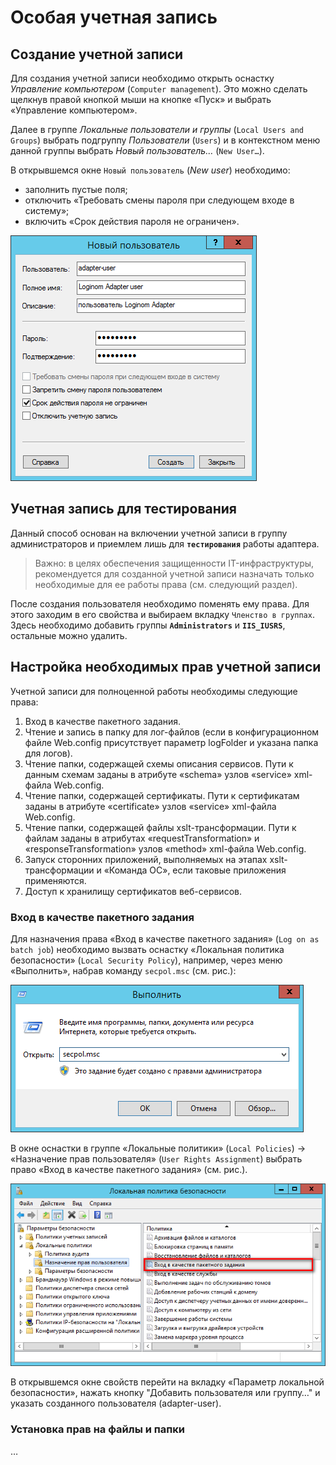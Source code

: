 # Особая учетная запись

## Создание учетной записи

Для создания учетной записи необходимо открыть оснастку *Управление компьютером* (`Computer management`). Это можно сделать щелкнув правой кнопкой мыши на кнопке «Пуск» и выбрать «Управление компьютером».

Далее в группе *Локальные пользователи и группы* (`Local Users and Groups`) выбрать подгруппу *Пользователи* (`Users`) и в контекстном меню данной группы выбрать *Новый пользователь…* (`New User…`).

В открывшемся окне `Новый пользователь` (*New user*) необходимо:

* заполнить пустые поля;
* отключить «Требовать смены пароля при следующем входе в систему»;
* включить «Срок действия пароля не ограничен».

![Пример добавления нового пользователя](user-new.png)

## Учетная запись для тестирования

Данный способ основан на включении учетной записи в группу администраторов и приемлем лишь для **`тестирования`** работы адаптера.

> Важно: в целях обеспечения защищенности IT-инфраструктуры, рекомендуется для созданной учетной записи назначать только необходимые для ее работы права (см. следующий раздел).

После создания пользователя необходимо поменять ему права. Для этого заходим в его свойства и выбираем вкладку `Членство в группах`. Здесь необходимо добавить группы **`Administrators`** и **`IIS_IUSRS`**, остальные можно удалить.

## Настройка необходимых прав учетной записи

Учетной записи для полноценной работы необходимы следующие права:

1. Вход в качестве пакетного задания.
1. Чтение и запись в папку для лог-файлов (если в конфигурационном файле Web.config присутствует параметр logFolder и указана папка для логов).
1. Чтение папки, содержащей схемы описания сервисов. Пути к данным схемам заданы в атрибуте «schema» узлов «service» xml-файла Web.config.
1. Чтение папки, содержащей сертификаты. Пути к сертификатам заданы в атрибуте «certificate» узлов «service» xml-файла Web.config.
1. Чтение папки, содержащей файлы xslt-трансформации. Пути к файлам заданы в атрибутах «requestTransformation» и «responseTransformation» узлов «method» xml-файла Web.config.
1. Запуск сторонних приложений, выполняемых на этапах xslt-трансформации и «Команда ОС», если таковые приложения применяются.
1. Доступ к хранилищу сертификатов веб-сервисов.

### Вход в качестве пакетного задания

Для назначения права «Вход в качестве пакетного задания» (`Log on as batch job`) необходимо вызвать оснастку «Локальная политика безопасности» (`Local Security Policy`), например, через меню «Выполнить», набрав команду `secpol.msc` (см. рис.):

![Запуск оснастки «Локальная политика безопасности»](user-secpol.png)

В окне оснастки в группе «Локальные политики» (`Local Policies`) -> «Назначение прав пользователя» (`User Rights Assignment`) выбрать право «Вход в качестве пакетного задания» (см. рис.).

![Окно оснастки «Локальная политика безопасности»](user-logon-as-batch.png)

В открывшемся окне свойств перейти на вкладку «Параметр локальной безопасности», нажать кнопку "Добавить пользователя или группу…" и указать созданного пользователя (adapter-user).

### Установка прав на файлы и папки

…